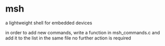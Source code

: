 # msh
a lightweight shell for embedded devices

in order to add new commands, write a function in msh_commands.c and add it to the list in the same file
no further action is required
